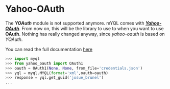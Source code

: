 Yahoo-OAuth
=====================

The ***YOAuth*** module is not supported anymore. mYQL comes with
 ***[Yahoo-OAuth](http://yahoo-oauth.readthedocs.org/en/master/)***. 
 From now on, this will be the library to use to when you want to use **OAuth**. 
 Nothing has really changed anyway, since *yahoo-oauth* is based on *YOAuth*.

You can read the full documentation [here](http://yahoo-oauth.readthedocs.org/en/master/)

```python
>>> import myql
>>> from yahoo_oauth import OAuth1
>>> oauth = OAuth1(None, None, from_file='credentials.json')
>>> yql = myql.MYQL(format='xml',oauth=oauth)
>>> response = yql.get_guid('josue_brunel')
...
```

